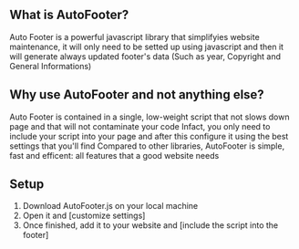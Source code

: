 ## What is AutoFooter?

Auto Footer is a powerful javascript library that simplifyies website maintenance, it will only need to be setted up using javascript and then it will generate always updated footer's data (Such as year, Copyright and General Informations)

## Why use AutoFooter and not anything else?

Auto Footer is contained in a single, low-weight script that not slows down page and that will not contaminate your code
Infact, you only need to include your script into your page and after this configure it using the best settings that you'll find
Compared to other libraries, AutoFooter is simple, fast and efficent: all features that a good website needs


## Setup
1. Download AutoFooter.js on your local machine
2. Open it and [customize settings]
3. Once finished, add it to your website and [include the script into the footer]
